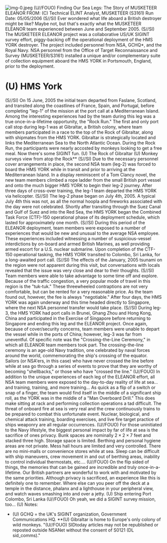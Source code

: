 ![img-0.jpeg](img-0.jpeg)
(U//FOUO) Finding Our Sea Legs: The Story of MUSKETEER ELEANOR
FROM: (C)
Technical ELINT Analyst, MUSKETEER (S3161)
Run Date: 05/05/2006
(S//SI) Ever wondered what life aboard a British destroyer might be like? Maybe not, but that's exactly what the MUSKETEER ELEANOR team experienced between June and September 2005.
(S//SI) The MUSKETEER ELEANOR project was a collaborative US/UK SIGINT survey effort, piggy-backing off the operational deployment of the HMS YORK destroyer. The project included personnel from NSA, GCHQ*, and the Royal Navy. NSA personnel from the Office of Target Reconnaissance and Survey (MUSKETEER/S3161) installed a unique and/or complementary suite of collection equipment aboard the HMS YORK in Portsmouth, England, prior to the deployment.

# (U) HMS York 

(S//SI) On 15 June, 2005 the initial team departed from Faslane, Scotland, and transited along the coastlines of France, Spain, and Portugal, before completing "leg-1" of the mission at the port call at a Mediterranean Island. Among the interesting experiences had by the team during this leg was a true once-in-a-lifetime opportunity, the "Rock Run." The first and only port call stop during leg-1 was at Gibraltar, a British colony, where team members participated in a race to the top of the Rock of Gibraltar, along with shipmates from the HMS YORK. Gibraltar is strategically located and links the Mediterranean Sea to the North Atlantic Ocean. During the Rock Run, the participants were nearly accosted by monkeys looking to get a free meal. Now there's some SIGINT fun.
(U) The Rock of Gibraltar (U) Monkey surveys view from atop the Rock**
(S//SI) Due to the necessary personnel cover arrangements in place, the second NSA team (leg-2) was forced to board the HMS YORK while in transit and prior to arriving at the Mediterranean Island. In a display reminiscent of a Tom Clancy novel, the new team members climbed a rope ladder from the small British port vessel and onto the much bigger HMS YORK to begin their leg-2 journey. After three days of cross-over training, the leg-1 team departed the HMS YORK via helicopter.
(S//SI) The leg-2 phase began on July 4th, 2005. A typical July 4th this was not, as all the normal hoopla and fireworks associated with the day were not celebrated. Shortly after transiting through the Suez Canal and Gulf of Suez and into the Red Sea, the HMS YORK began the Combined Task Force (CTF)-150 operational phase of its deployment schedule, which lasted for approximately one month.
(S//SI) During this period of the ELEANOR deployment, team members were exposed to a number of experiences that would be new and unusual to the average NSA employee. These experiences included witnessing a number of suspicious-vessel interdictions by on-board and armed British Marines, as well providing armed escort for a U.S. nuclear submarine. Upon completion of the CTF-150 operational tasking, the HMS YORK transited to Colombo, Sri Lanka, for a long-awaited port call.
(S//SI) The effects of the January, 2005 tsunami on the region were not apparent during this visit, but conversations with locals revealed that the issue was very close and dear to their thoughts.
(S//SI) Team members were able to take advantage to some time off and explore. Because of
the traffic congestion, a very popular mode of travel in this region is the "tuk-tuk." These threewheeled contraptions are not very comfortable, but can be rented for a very reasonable price. As the team found out, however, the fee is always "negotiable." After four days, the HMS YORK was again underway and this time headed directly to Singapore, where the next NSA personnel transfer would take place.
(S//SI) During leg-3, the HMS YORK had port calls in Brunei, Ghang Zhou and Hong Kong, China and participated in the Exercise of Singapore before returning to Singapore and ending this leg and the ELEANOR project. Once again, because of cover/security concerns, team members were unable to depart the vessel while in the ports of China; however, leg-3 was far from uneventful. Of specific note was the "Crossing-the-Line Ceremony," in which all ELEANOR team members took part. The crossing-the-line ceremony is an age-old Navy tradition, one celebrated by naval forces around the world, commemorating the ship's crossing of the equator. Sailors (or NSA'ers, in this case) who have never crossed the line before while at sea go through a series of events to prove that they are worthy of becoming "shellbacks," or those who have "crossed the line."
(U//FOUO) In addition to the unique experiences of each leg of the ELEANOR effort, all NSA team members were exposed to the day-to-day reality of life at sea... and training, training, and more training... As quick as a flip of a switch or snap of a finger, the team would find itself in the middle of a significant ship roll, as the YORK was in the middle of a "Man Overboard Drill." This does make sitting at rack and performing collection operations a tad difficult. The threat of onboard fire at sea is very real and the crew continuously trains to be prepared to combat this unfortunate event. Nuclear, biological, and chemical attack training, boarding exercises, and live fire target practice of ships weaponry are all regular occurrences.
(U//FOUO) For those uninitiated to the Navy lifestyle, the biggest personal impact by far of life at sea is the sacrifice of ones privacy. Bunk spaces are nominally $2 \times 2 \times 7$ feet and stacked three high. Storage space is limited. Berthing and personal hygiene areas are not private. Mess hall hours are limited and very controlled. There are no mini-malls or convenience stores while at sea. Sleep can be difficult with ship maneuvers, crew movement in and out of berthing areas, inability to control individual thermostats, etc....
(U//FOUO) On the flip sided of things, the memories that can be gained are incredible and truly once-in-a-lifetime. Our British partners are wonderful to work with and motivated by the same priorities. Although privacy is sacrificed, an experience like this is definitely one to remember. Where else can you peer off the deck at a temple in the distance, phalanx and a lighthouse in your peripheral view, and watch waves smashing into and over a jetty.
(U) Ship entering Port Colombo, Sri Lanka
(U//FOUO) Oh yeah, we did a SIGINT survey mission, too...
(U) Notes:

* (U) GCHQ = the UK's SIGINT organization, Government Communications HQ.
**(U) Gibraltar is home to Europe's only colony of wild monkeys.
"(U//FOUO) SIDtoday articles may not be republished or reposted outside NSANet without the consent of S0121 (DL sid_comms)."
